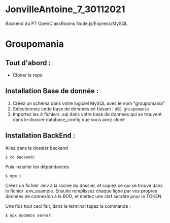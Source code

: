 # JonvilleAntoine_7_30112021
Backend du P7 OpenClassRooms Node.js/Express/MySQL

# Groupomania

## Tout d'abord : 
* Cloner le repo

## Installation Base de donnée :

1. Créez un schéma dans votre logiciel MySQL avec le nom "groupomania"
2. Sélectionnez cette base de données en faisant : ``` USE groupomania ```
3. Importez les 4 fichiers .sql dans votre base de données qui se trouvent dans le dossier database_config que vous avez cloné

## Installation BackEnd :

Allez dans le dossier backend 
``` 
$ cd backend/ 
```
Puis installer les dépendances
``` 
$ npm i 
```
Créez un fichier .env à la racine du dossier, et copiez ce qui se trouve dans le fichier .env_example.
Ensuite remplissez chaque ligne par vos propres données de connexion à la BDD, et mettez une clef secrète pour le TOKEN

Une fois tout ceci fait, dans le terminal tapez la commande : 
```
$ npx nodemon server
```
